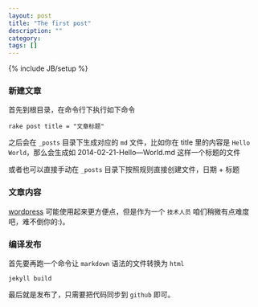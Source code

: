 ```yaml
---
layout: post
title: "The first post"
description: ""
category: 
tags: []
---
```

{% include JB/setup %}


### 新建文章

首先到根目录，在命令行下执行如下命令

	rake post title = "文章标题"

之后会在 `_posts` 目录下生成对应的 `md` 文件，比如你在 title 里的内容是 `Hello World`，那么会生成如 2014-02-21-Hello—World.md 这样一个标题的文件

或者也可以直接手动在 `_posts` 目录下按照规则直接创建文件，日期 + 标题


### 文章内容

[wordpress](https://wordpress.org/) 可能使用起来更方便点，但是作为一个 `技术人员` 咱们稍微有点难度吧，难不倒你的:)。

### 编译发布

首先要再跑一个命令让 `markdown` 语法的文件转换为 `html`

	jekyll build

最后就是发布了，只需要把代码同步到 `github` 即可。




